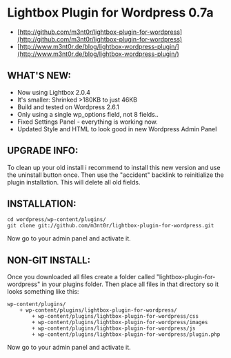 Lightbox Plugin for Wordpress 0.7a
===

* [http://github.com/m3nt0r/lightbox-plugin-for-wordpress](http://github.com/m3nt0r/lightbox-plugin-for-wordpress)
* [http://www.m3nt0r.de/blog/lightbox-wordpress-plugin/](http://www.m3nt0r.de/blog/lightbox-wordpress-plugin/)

WHAT'S NEW:
------------
+ Now using Lightbox 2.0.4
+ It's smaller: Shrinked >180KB to just 46KB
+ Build and tested on Wordpress 2.6.1
+ Only using a single wp_options field, not 8 fields.. 
+ Fixed Settings Panel - everything is working now.
+ Updated Style and HTML to look good in new Wordpress Admin Panel


UPGRADE INFO:
------------
To clean up your old install i recommend to install this new version and use the uninstall button once. 
Then use the "accident" backlink to reinitialize the plugin installation. This will delete all old fields.


INSTALLATION:
-------------

	cd wordpress/wp-content/plugins/
	git clone git://github.com/m3nt0r/lightbox-plugin-for-wordpress.git 
	
Now go to your admin panel and activate it.


NON-GIT INSTALL:
--------------
Once you downloaded all files create a folder called "lightbox-plugin-for-wordpress" in your plugins folder.
Then place all files in that directory so it looks something like this:

	wp-content/plugins/
		+ wp-content/plugins/lightbox-plugin-for-wordpress/
			+ wp-content/plugins/lightbox-plugin-for-wordpress/css
			+ wp-content/plugins/lightbox-plugin-for-wordpress/images
			+ wp-content/plugins/lightbox-plugin-for-wordpress/js
			+ wp-content/plugins/lightbox-plugin-for-wordpress/plugin.php
			
Now go to your admin panel and activate it.
